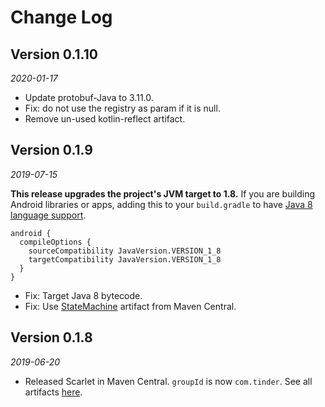 Change Log
==========

## Version 0.1.10
_2020-01-17_

* Update protobuf-Java to 3.11.0.
* Fix: do not use the registry as param if it is null.
* Remove un-used kotlin-reflect artifact.

## Version 0.1.9

_2019-07-15_

**This release upgrades the project's JVM target to 1.8.** If you are building Android libraries or apps, adding this to your `build.gradle` to have [Java 8 language support](https://developer.android.com/studio/write/java8-support).

```Gradle
android {
  compileOptions {
    sourceCompatibility JavaVersion.VERSION_1_8
    targetCompatibility JavaVersion.VERSION_1_8
  }
}
```

* Fix: Target Java 8 bytecode.
* Fix: Use [StateMachine](https://github.com/Tinder/StateMachine) artifact from Maven Central. 

## Version 0.1.8

_2019-06-20_

* Released Scarlet in Maven Central. `groupId` is now `com.tinder`. See all artifacts [here](https://search.maven.org/search?q=g:com.tinder.scarlet). 